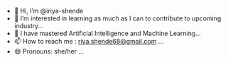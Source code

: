 - 👋 Hi, I’m @iriya-shende
- 👀 I’m interested in learning as much as I can to contribute to upcoming industry...
- 🌱 I have mastered Artificial Intelligence and Machine Learning...
- 📫 How to reach me : riya.shende68@gmail.com ...
- 😄 Pronouns: she/her ...

<!---
iriya-shende/iriya-shende is a ✨ special ✨ repository because its `README.md` (this file) appears on your GitHub profile.
You can click the Preview link to take a look at your changes.
--->

